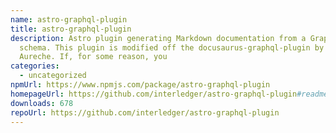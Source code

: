 ```yaml
---
name: astro-graphql-plugin
title: astro-graphql-plugin
description: Astro plugin generating Markdown documentation from a GraphQL
  schema. This plugin is modified off the docusaurus-graphql-plugin by Gabin
  Aureche. If, for some reason, you
categories:
  - uncategorized
npmUrl: https://www.npmjs.com/package/astro-graphql-plugin
homepageUrl: https://github.com/interledger/astro-graphql-plugin#readme
downloads: 678
repoUrl: https://github.com/interledger/astro-graphql-plugin
---
```

